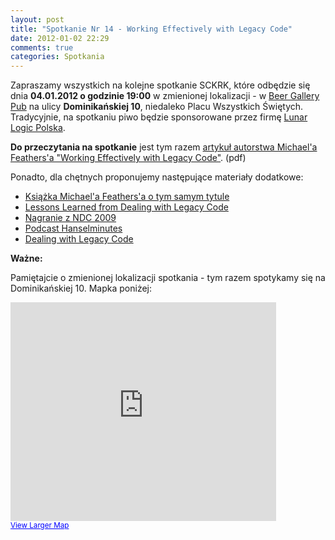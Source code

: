```yaml
---
layout: post
title: "Spotkanie Nr 14 - Working Effectively with Legacy Code"
date: 2012-01-02 22:29
comments: true
categories: Spotkania
---
```


Zapraszamy wszystkich na kolejne spotkanie SCKRK, które odbędzie się dnia **04.01.2012 o godzinie 19:00** w zmienionej lokalizacji - w [Beer Gallery Pub][beerg] na ulicy **Dominikańskiej 10**, niedaleko Placu Wszystkich Świętych.
Tradycyjnie, na spotkaniu piwo będzie sponsorowane przez firmę [Lunar Logic Polska][llp].

**Do przeczytania na spotkanie** jest tym razem [artykuł autorstwa Michael'a Feathers'a "Working Effectively with Legacy Code"][working_with_legacy]. (pdf)

Ponadto, dla chętnych proponujemy następujące materiały dodatkowe:

* [Książka Michael'a Feathers'a o tym samym tytule][feathers_amazon]
* [Lessons Learned from Dealing with Legacy Code][lessons_learned]
* [Nagranie z NDC 2009][ndc2009]
* [Podcast Hanselminutes][hanselminutes]
* [Dealing with Legacy Code][infoq_dealing]

**Ważne:**

Pamiętajcie o zmienionej lokalizacji spotkania - tym razem spotykamy się na Dominikańskiej 10. Mapka poniżej:

<iframe width="425" height="350" frameborder="0" scrolling="no" marginheight="0" marginwidth="0" src="http://maps.google.com/maps?f=q&amp;source=s_q&amp;hl=en&amp;geocode=&amp;q=Dominika%C5%84ska+10,+Krak%C3%B3w,+Polska&amp;aq=0&amp;sll=50.02441,19.983585&amp;sspn=0.194764,0.528374&amp;vpsrc=6&amp;ie=UTF8&amp;hq=&amp;hnear=Dominika%C5%84ska+10,+Krak%C3%B3w,+ma%C5%82opolskie,+Poland&amp;ll=50.059038,19.93943&amp;spn=0.003041,0.008256&amp;t=h&amp;z=14&amp;output=embed"></iframe><br /><small><a href="http://maps.google.com/maps?f=q&amp;source=embed&amp;hl=en&amp;geocode=&amp;q=Dominika%C5%84ska+10,+Krak%C3%B3w,+Polska&amp;aq=0&amp;sll=50.02441,19.983585&amp;sspn=0.194764,0.528374&amp;vpsrc=6&amp;ie=UTF8&amp;hq=&amp;hnear=Dominika%C5%84ska+10,+Krak%C3%B3w,+ma%C5%82opolskie,+Poland&amp;ll=50.059038,19.93943&amp;spn=0.003041,0.008256&amp;t=h&amp;z=14" style="color:#0000FF;text-align:left">View Larger Map</a></small>

[beerg]: http://beergallery.pl/
[llp]: http://lunarlogicpolska.com/

[feathers_amazon]: http://www.amazon.com/Working-Effectively-Legacy-Michael-Feathers/dp/0131177052
[working_with_legacy]: http://www.objectmentor.com/resources/articles/WorkingEffectivelyWithLegacyCode.pdf
[lessons_learned]: http://codebetter.com/jeremymiller/2006/05/04/lessons-learned-for-dealing-with-legacy-code/
[ndc2009]: http://osherove.com/blog/2009/8/18/ndc-video-michael-feathers-working-effectively-with-legacy-c.html
[hanselminutes]: http://www.hanselman.com/blog/HanselminutesPodcast165WorkingEffectivelyWithLegacyCodeWithMichaelFeathers.aspx
[infoq_dealing]: http://www.infoq.com/articles/Dealing-with-legacy-code
